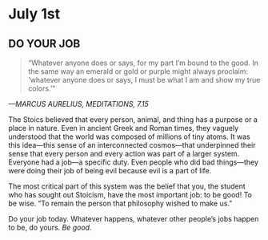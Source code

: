 # July 1st
## DO YOUR JOB

> “Whatever anyone does or says, for my part I’m bound to the good. In the same way an emerald or gold or purple might always proclaim: ‘whatever anyone does or says, I must be what I am and show my true colors.’”

*—MARCUS AURELIUS, MEDITATIONS, 7.15*

The Stoics believed that every person, animal, and thing has a purpose or a place in nature. Even in ancient Greek and Roman times, they vaguely understood that the world was composed of millions of tiny atoms. It was this idea—this sense of an interconnected cosmos—that underpinned their sense that every person and every action was part of a larger system. Everyone had a job—a specific duty. Even people who did bad things—they were doing their job of being evil because evil is a part of life.

The most critical part of this system was the belief that you, the student who has sought out Stoicism, have the most important job: to be good! To be wise. “To remain the person that philosophy wished to make us.”

Do your job today. Whatever happens, whatever other people’s jobs happen to be, do yours. *Be good.*

